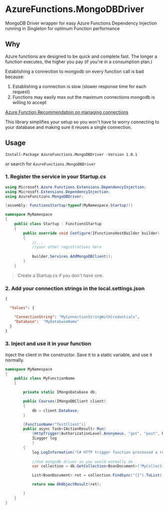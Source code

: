 # AzureFunctions.MongoDBDriver
MongoDB Driver wrapper for easy Azure Functions Dependency Injection running in Singleton for optimum Function performance



## Why

Azure functions are designed to be quick and complete fast. The longer a function executes, the higher you pay (if you're in a consumption plan.) 

Establishing a connection to mongodb on every function call is bad because:  
1. Establishing a connection is slow (slower response time for each request)
2. Functions may easily max out the maximum connections mongodb is willing to accept

[Azure Function Recommendation on managing connections](https://docs.microsoft.com/en-us/azure/azure-functions/manage-connections)

This library simplifies your setup so you won't have to worry connecting to your database and making sure it reuses a single connection.

## Usage

```shell
Install-Package AzureFunctions.MongoDBDriver -Version 1.0.1
```

or search for `AzureFunctions.MongoDBDriver`



### 1. Register the service in your Startup.cs
```csharp
using Microsoft.Azure.Functions.Extensions.DependencyInjection;
using Microsoft.Extensions.DependencyInjection;
using AzureFunctions.MongoDBDriver;

[assembly: FunctionsStartup(typeof(MyNamespace.Startup))]

namespace MyNamespace
{
    public class Startup : FunctionsStartup
    {
        public override void Configure(IFunctionsHostBuilder builder)
        {
            //... 
            //your other registrations here
            
            builder.Services.AddMongoDBClient();
        }
    }

```
> Create a Startup.cs if you don't have one.

### 2. Add your connection strings in the local.settings.json


```json
{

  "Values": {

    "ConnectionString": "MyConnectionStringWithCredentials",
    "Database":  "MyDatabaseName"
  }
}
```

### 3. Inject and use it in your function

Inject the client in the constructor. Save it to a static variable, and use it normally.

```csharp
namespace MyNamespace
{
    public class MyFunctionName
    {

        private static IMongoDatabase db;

        public Courses(IMongoDBClient client)
        {
            db = client.Database;
        }

        [FunctionName("TestClient")]
        public async Task<IActionResult> Run(
            [HttpTrigger(AuthorizationLevel.Anonymous, "get", "post", Route = null)] HttpRequest req,
            ILogger log
            )
        {
            log.LogInformation("C# HTTP trigger function processed a request.");
            
            //Use mongodb driver as you would normally do
            var collection = db.GetCollection<BsonDocument>("MyCollectionName");

            List<BsonDocument> ret = collection.FindSync("{}").ToList();

            return new OkObjectResult(ret);

        }
    }
}
```
